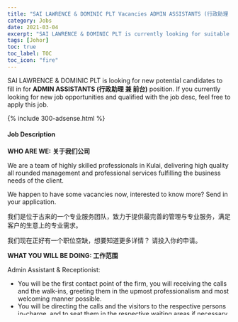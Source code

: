 ```yaml
---
title: "SAI LAWRENCE & DOMINIC PLT Vacancies ADMIN ASSISTANTS (行政助理 兼 前台)" 
category: Jobs 
date: 2021-03-04 
excerpt: "SAI LAWRENCE & DOMINIC PLT is currently looking for suitable person to fill in the ADMIN ASSISTANTS (行政助理 兼 前台) which based in Johor" 
tags: [Johor] 
toc: true 
toc_label: TOC 
toc_icon: "fire" 
--- 
```


<p>SAI LAWRENCE & DOMINIC PLT is looking for new potential candidates to fill in for <b>ADMIN ASSISTANTS (行政助理 兼 前台)</b> position. If you currently looking for new job opportunities and qualified with the job desc, feel free to apply this job.
</p>{% include 300-adsense.html %} 
<div><div><h4>Job Description</h4></div><div><div><span><div><p><strong>WHO ARE WE:</strong>&#160;<strong>&#20851;&#20110;&#25105;&#20204;&#20844;&#21496;</strong></p><p>We are a team of highly skilled professionals in Kulai, delivering high quality all rounded management and professional services fulfilling the business needs of the client.</p><p>We happen to have some vacancies now, interested to know more? Send in your application.</p><p>&#25105;&#20204;&#26159;&#20301;&#20110;&#21476;&#26469;&#30340;&#19968;&#20010;&#19987;&#19994;&#26381;&#21153;&#22242;&#38431;&#65292;&#33268;&#21147;&#20110;&#25552;&#20379;&#26368;&#23436;&#21892;&#30340;&#31649;&#29702;&#19982;&#19987;&#19994;&#26381;&#21153;&#65292;&#28385;&#36275;&#23458;&#25143;&#30340;&#29983;&#24847;&#19978;&#30340;&#19987;&#19994;&#38656;&#27714;&#12290;</p><p>&#25105;&#20204;&#29616;&#22312;&#27491;&#22909;&#26377;&#19968;&#20010;&#32844;&#20301;&#31354;&#32570;&#65292;&#24819;&#35201;&#30693;&#36947;&#26356;&#22810;&#35814;&#24773;&#65311; &#35831;&#25237;&#20837;&#20320;&#30340;&#30003;&#35831;&#12290;</p><p><strong>WHAT YOU WILL BE DOING: &#24037;&#20316;&#33539;&#22260;</strong></p><p>Admin Assistant &amp; Receptionist:</p><ul><li>You will be the first contact point of the firm, you will receiving the calls and the walk-ins, greeting them in the upmost professionalism and most welcoming manner possible.</li><li>You will be directing the calls and the visitors to the respective persons in-charge, and to seat them in the respective waiting areas if necessary</li><li>You will be handling the daily ins and outs of documents exercising best possible care of the documents, as all documents are important and sometimes of private &amp; confidential nature.</li><li>You will also be learning some basic accounting knowledge through handling some basic accounting administrative matters.</li></ul><p><strong>&#34892;&#25919;&#21161;&#29702;</strong> <strong>&#20860;</strong> <strong>&#21069;&#21488;</strong> <strong>&#65306;</strong></p><ul><li>&#20320;&#23558;&#20250;&#26159;&#25105;&#20204;&#20107;&#21153;&#25152;&#30340;&#38376;&#38754;&#65292;&#20320;&#24517;&#39035;&#27704;&#36828;&#20445;&#25345;&#26368;&#39640;&#30340;&#19987;&#19994;&#21644;&#20146;&#20999;&#30340;&#26381;&#21153;&#24577;&#24230;&#65292;&#26469;&#25509;&#24453;&#20219;&#20309;&#30340;&#26469;&#30005;&#21644;&#19978;&#38376;&#30340;&#39038;&#23458;</li><li>&#20320;&#24517;&#39035;&#25226;&#30456;&#20851;&#30340;&#26469;&#30005; / &#23458;&#25143;&#36716;&#25509;&#32473;&#30456;&#20851;&#36127;&#36131;&#20154;&#65292;&#25110;&#25226;&#23458;&#25143;&#25509;&#24453;&#21435;&#30456;&#20851;&#31561;&#24453;&#21306;&#22495;</li><li>&#20320;&#23558;&#20250;&#29992;&#26368;&#22909;&#30340;&#26041;&#24335;&#25226;&#25152;&#26377;&#36827;&#20986;&#30340;&#25991;&#20214;&#22788;&#29702;&#22909;&#65292;&#22240;&#20026;&#25152;&#26377;&#22312;&#25105;&#20204;&#20107;&#21153;&#25152;&#30340;&#25991;&#20214;&#24615;&#36136;&#37117;&#26159;&#37325;&#35201;&#65292;&#37325;&#21017;&#20855;&#26377;&#31169;&#20154;&#36164;&#26009;&#30340;&#12290;</li><li>&#20320;&#23558;&#20250;&#23398;&#20064;&#21644;&#22788;&#29702;&#19968;&#20123;&#22522;&#26412;&#20250;&#35745;&#30456;&#20851;&#30340;&#25991;&#32844;&#12289;&#34892;&#25919;&#26041;&#38754;&#30340;&#24037;&#20316;</li></ul><p><strong>WHAT WE EXPECT FROM YOU: &#20844;&#21496;&#23545;&#20320;&#30340;&#35201;&#27714;</strong></p><p>First, you must be responsible to your own work, typo and human error are not permitted as one must always be proud of his / her work done.</p><p>Second, commitment to high quality services. You MUST share our common vision to serve our client by providing the best services.</p><p>Third, handle any situation with utmost professionalism. We are professionals and shall always maintain so in any situation.</p><p>We do not simply bring in any person into our core team, only the worthy and qualified one will be admitted to join us. Only apply if you think you are worthy to take on this responsibility.</p><p>&#31532;&#19968;&#65292; &#20320;&#24517;&#39035;&#23545;&#33258;&#24049;&#30340;&#24037;&#20316;&#36127;&#36131;&#20219;&#65292;&#20219;&#20309;&#31895;&#24515;&#38169;&#35823;&#26159;&#19981;&#33021;&#34987;&#25509;&#21463;&#30340;&#65292;&#19987;&#19994;&#26381;&#21153;&#20154;&#21592;&#24517;&#39035;&#27704;&#36828;&#20026;&#33258;&#24049;&#30340;&#22788;&#29702;&#30340;&#25991;&#20214; / &#25253;&#34920;&#24863;&#21040;&#39556;&#20658;&#12290;</p><p>&#31532;&#20108;&#65292; &#31177;&#25345;&#25552;&#20379;&#39640;&#21697;&#36136;&#26381;&#21153;&#30340;&#24515;&#24577;&#12290;&#20320;&#24517;&#39035;&#21644;&#25105;&#20204;&#20849;&#20139;&#19968;&#26679;&#30340;&#29702;&#24565;&#65292;&#27704;&#36828;&#25552;&#20379;&#39640;&#21697;&#36136;&#26381;&#21153;&#32473;&#25105;&#20204;&#30340;&#23458;&#25143;&#12290;</p><p>&#31532;&#19977;&#65292; &#19981;&#35770;&#20219;&#20309;&#24773;&#20917;&#19979;&#65292;&#35831;&#20445;&#25345;&#19987;&#19994;&#23039;&#24577; / &#31505;&#23481;&#12290;&#20320;&#24517;&#39035;&#26377;&#36825;&#20010;&#33021;&#21147;&#30830;&#20445;&#33258;&#24049;&#22312;&#20219;&#20309;&#24773;&#20917;&#19979;&#20445;&#25345;&#26368;&#19987;&#19994;&#29366;&#24577;&#12290;</p><p>&#25105;&#20204;&#30340;&#22242;&#38431;&#19981;&#38543;&#24847;&#25509;&#32435;&#20219;&#20309;&#26032;&#20154;&#65292;&#21482;&#26377;&#30495;&#24515;&#35273;&#24471;&#33021;&#32988;&#20219;&#30340;&#20154;&#25165;&#20250;&#34987;&#25509;&#32435;&#12290;&#22914;&#26524;&#20320;&#30495;&#24515;&#35273;&#24471;&#33021;&#31526;&#21512;&#20197;&#19978;&#26465;&#20214;&#65292;&#35831;&#25237;&#20837;&#20320;&#30340;&#30003;&#35831;&#12290;&#160;</p><p><strong>WHAT YOU CAN EXPECT FROM US:</strong> <strong>&#20844;&#21496;&#33021;&#25552;&#20379;&#32473;&#20320;&#30340;</strong></p><p>The best reward you get will be the career fulfillment by putting your talent to good use, to serve the business world with your service.</p><p>The financial rewards will come along the way to support and allow you to afford a comfortable lifestyle.</p><p>Examples of financial rewards are as follow,</p><p>Category 1: completion of probation period of at least 3 months</p><p>1. Travel allowance (monthly): RM 100</p><p>2. Meal allowance (monthly): RM 100</p><p>Category 2: completion of 1 year full time employment period:</p><p>1. Further increase in monthly meal allowance</p><p>2. Eligible for annual performance bonus</p><p>3. Fully subsidized annual company trip</p><p>4. Subsidies to parking expenses</p><p>5. Subsidies to annual renewal of professional memberships</p><p>6. Subsidies to fulfilling annual minimum CPD hours.</p><p>&#22312;&#25105;&#20204;&#22242;&#38431;&#37324;&#65292;&#26368;&#22823;&#30340;&#22238;&#25253;&#26159;&#35265;&#35782;&#20320;&#33258;&#24049;&#30340;&#33021;&#21147;&#21435;&#23436;&#21892;&#30340;&#21457;&#25381;&#65292;&#30475;&#35265;&#20320;&#33258;&#24049;&#30340;&#20215;&#20540;&#24471;&#21040;&#32943;&#23450;&#65292;&#35753;&#33258;&#24049;&#30340;&#33021;&#21147;&#21435;&#26381;&#21153;&#21830;&#19994;&#19990;&#30028;&#12290;</p><p>&#21516;&#26102;&#65292;&#20844;&#21496;&#20063;&#20250;&#30830;&#20445;&#20320;&#24471;&#21040;&#24212;&#26377;&#30340;&#22522;&#26412;&#30340;&#36130;&#21153;&#32463;&#27982;&#19978;&#30340;&#31119;&#21033;&#12290; &#22522;&#26412;&#31119;&#21033;&#22914;&#19979;&#65306;</p><p>&#31532;&#19968;&#31867;&#22411;&#65306; &#23436;&#25104;&#33267;&#23569;&#19977;&#20010;&#26376;&#30340;&#35797;&#29992;&#26399;&#30340;&#65306;</p><p>1&#12290; &#27599;&#26376;&#20132;&#36890;&#27941;&#36148;&#65306;RM 100</p><p>2&#12290; &#27599;&#26376;&#20249;&#39135;&#27941;&#36148;&#65306;RM 100</p><p>&#31532;&#20108;&#31867;&#22411;&#65306; &#24037;&#20316;&#28385;&#19968;&#24180;&#20197;&#19978;&#65306;</p><p>1&#12290;&#39069;&#22806;&#20249;&#39135;&#27941;&#36148;</p><p>2&#12290;&#21487;&#24471;&#21040;&#20381;&#25454;&#24037;&#20316;&#34920;&#29616;&#30340;&#24180;&#32456;&#22870;&#37329;</p><p>3&#12290;&#20844;&#21496;&#24180;&#24230;&#26053;&#34892;&#27941;&#36148;</p><p>4&#12290;&#20572;&#36710;&#36153;&#27941;&#36148;</p><p>5&#12290;&#19987;&#19994;&#20250;&#35745;&#30456;&#20851;&#20844;&#20250;&#24180;&#36153;&#27941;&#36148;</p><p>6&#12290;&#19987;&#19994;&#22521;&#35757;&#35838;&#31243;&#30340;&#36153;&#29992;&#27941;&#36148; &#65288;20 &#23567;&#26102;&#30340;&#24180;&#24230;&#24378;&#21046;&#30340;&#65289;</p></div></span></div></div></div> 
{% include article-adsense.html %} 
<div><div><h4>Company Overview</h4></div><div><div><span><div><div>
<div><strong>WHO ARE WE:</strong>&#160;&#160;<strong>&#20851;&#20110;&#25105;&#20204;&#20844;&#21496;</strong></div>
<div>We are an accounting practice providing one stop management services (accounting, taxation, secretarial, audit, etc), established in the town of Kulai sometime 30 years ago, with a 10 years old branch office previously in Johor Jaya &#160;relocated to the new office now in Desa Tebrau half a decade ago. Despite being a long established firm, we emphasized and sustained the culture to keep the firm passionate and vibrant like a start-up.</div>
<div>&#21019;&#31435;&#20110;1985 &#24180;&#65292;&#26377;&#19977;&#21313;&#22810;&#24180;&#21382;&#21490;&#65292;&#26412;&#20844;&#21496;&#25552;&#20379;&#19968;&#31449;&#24335;&#31649;&#29702;&#26381;&#21153; &#65288;&#21253;&#25324;&#20250;&#35745;&#65292;&#31246;&#21153;&#65292;&#23457;&#35745;&#65292;&#20844;&#21496;&#31192;&#20070;&#31561;&#26381;&#21153;&#65289;&#12290;&#33829;&#19994;&#25193;&#20805;&#21644;&#24212;&#20184;&#39038;&#23458;&#30340;&#38656;&#27714;&#65292;&#25105;&#20204;&#22312;&#22823;&#32422; 2012 &#24180;&#23558;&#33829;&#19994;&#36817;&#21313;&#24180;&#21382;&#21490;&#30340;&#26580;&#20315;&#20877;&#20063;&#20998;&#34892;&#25644;&#36801;&#33267; &#160;Desa Tebrau&#12290;&#38271;&#36828;&#30340;&#21382;&#21490;&#24182;&#19981;&#32422;&#26463;&#25105;&#20204;&#30340;&#33829;&#19994;&#27169;&#24335;&#65292;&#31649;&#29702;&#23618;&#22362;&#25345;&#31177;&#25345;&#20687;&#21021;&#21019;&#20225;&#19994;&#33324;&#30340;&#28909;&#34935;&#19982;&#20805;&#28385;&#27963;&#21147;&#30340;&#21150;&#20844;&#25991;&#21270;&#12290;</div>
</div></div></span></div></div></div> 
#### How To Apply 
If you confident and feel that this job is suitable to you, go ahead take your action now. <br/> 
Hope you find your dream job in Johor. <br/> 
<a href="https://www.jobstreet.com.my/en/job/admin-assistants-行政助理-兼-前台-4497833?jobId=jobstreet-my-job-4497833&" class="btn btn--info" target="_blank" rel="nofollow noopenner">Apply Online</a> 
{% include 300-adsense.html %} 